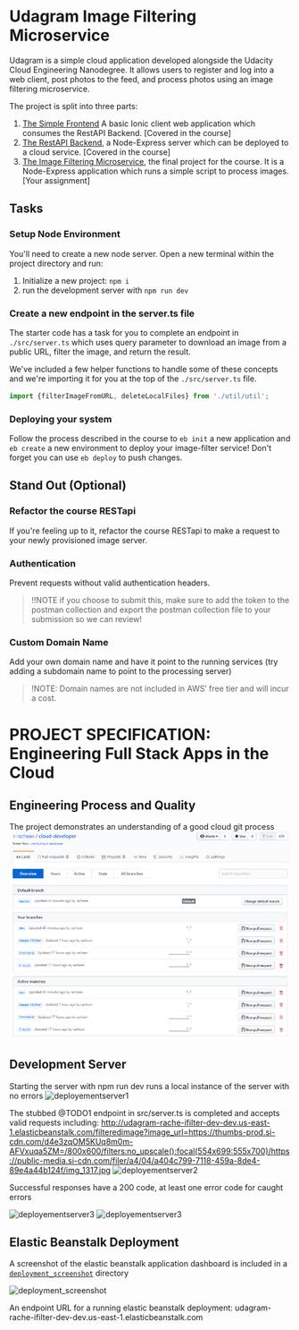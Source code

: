 # Udagram Image Filtering Microservice

Udagram is a simple cloud application developed alongside the Udacity Cloud Engineering Nanodegree. It allows users to register and log into a web client, post photos to the feed, and process photos using an image filtering microservice.

The project is split into three parts:
1. [The Simple Frontend](https://github.com/udacity/cloud-developer/tree/master/course-02/exercises/udacity-c2-frontend)
A basic Ionic client web application which consumes the RestAPI Backend. [Covered in the course]
2. [The RestAPI Backend](https://github.com/udacity/cloud-developer/tree/master/course-02/exercises/udacity-c2-restapi), a Node-Express server which can be deployed to a cloud service. [Covered in the course]
3. [The Image Filtering Microservice](https://github.com/udacity/cloud-developer/tree/master/course-02/project/image-filter-starter-code), the final project for the course. It is a Node-Express application which runs a simple script to process images. [Your assignment]

## Tasks

### Setup Node Environment

You'll need to create a new node server. Open a new terminal within the project directory and run:

1. Initialize a new project: `npm i`
2. run the development server with `npm run dev`

### Create a new endpoint in the server.ts file

The starter code has a task for you to complete an endpoint in `./src/server.ts` which uses query parameter to download an image from a public URL, filter the image, and return the result.

We've included a few helper functions to handle some of these concepts and we're importing it for you at the top of the `./src/server.ts`  file.

```typescript
import {filterImageFromURL, deleteLocalFiles} from './util/util';
```

### Deploying your system

Follow the process described in the course to `eb init` a new application and `eb create` a new environment to deploy your image-filter service! Don't forget you can use `eb deploy` to push changes.

## Stand Out (Optional)

### Refactor the course RESTapi

If you're feeling up to it, refactor the course RESTapi to make a request to your newly provisioned image server.

### Authentication

Prevent requests without valid authentication headers.
> !!NOTE if you choose to submit this, make sure to add the token to the postman collection and export the postman collection file to your submission so we can review!

### Custom Domain Name

Add your own domain name and have it point to the running services (try adding a subdomain name to point to the processing server)
> !NOTE: Domain names are not included in AWS’ free tier and will incur a cost.

# PROJECT SPECIFICATION: Engineering Full Stack Apps in the Cloud

## Engineering Process and Quality
The project demonstrates an understanding of a good cloud git process
![deployementserver1](assets\Branches.PNG)

## Development Server
Starting the server with npm run dev runs a local instance of the server with no errors
![deployementserver1](/assets\DeployementServer1.PNG)

The stubbed @TODO1 endpoint in src/server.ts is completed and accepts valid requests including:
http://udagram-rache-ifilter-dev-dev.us-east-1.elasticbeanstalk.com/filteredimage?image_url=https://thumbs-prod.si-cdn.com/d4e3zqOM5KUq8m0m-AFVxuqa5ZM=/800x600/filters:no_upscale():focal(554x699:555x700)/https://public-media.si-cdn.com/filer/a4/04/a404c799-7118-459a-8de4-89e4a44b124f/img_1317.jpg
![deployementserver2](/assets\DeployementServer2.PNG)

Successful responses have a 200 code, at least one error code for caught errors

![deployementserver3](/assets\DeployementServer3.PNG)
![deployementserver3](/assets\DeployementServer4.PNG)

## Elastic Beanstalk Deployment
A screenshot of the elastic beanstalk application dashboard is included in a [`deployment_screenshot`](https://github.com/racheen/cloud-developer/tree/master/course-02/project/image-filter-starter-code/deployment_screenshots/elastic_beanstalk_sc.PNG) directory

![deployment_screenshot](/deployment_screenshots\elastic_beanstalk_sc.PNG)

An endpoint URL for a running elastic beanstalk deployment: 
udagram-rache-ifilter-dev-dev.us-east-1.elasticbeanstalk.com
